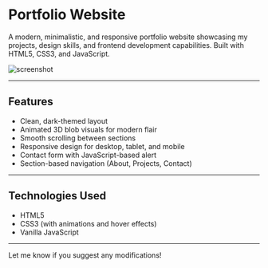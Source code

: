 #  Portfolio Website

A modern, minimalistic, and responsive portfolio website showcasing my projects, design skills, and frontend development capabilities. Built with HTML5, CSS3, and JavaScript.

![screenshot](./img/preview.png)

---

##  Features

- Clean, dark-themed layout
- Animated 3D blob visuals for modern flair
- Smooth scrolling between sections
- Responsive design for desktop, tablet, and mobile
- Contact form with JavaScript-based alert
- Section-based navigation (About, Projects, Contact)

---

##  Technologies Used

- HTML5
- CSS3 (with animations and hover effects)
- Vanilla JavaScript

---

Let me know if you suggest any modifications!


